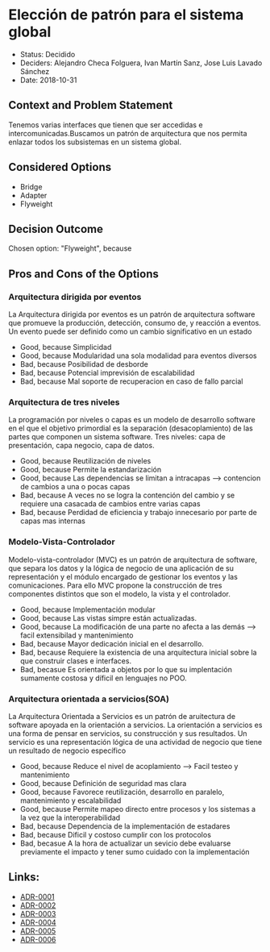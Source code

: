 # Elección de patrón para el sistema global

* Status: Decidido 
* Deciders: Alejandro Checa Folguera, Ivan Martín Sanz, Jose Luis Lavado Sánchez
* Date: 2018-10-31 


## Context and Problem Statement

Tenemos varias interfaces que tienen que ser accedidas e intercomunicadas.Buscamos un patrón de arquitectura que nos permita enlazar todos los subsistemas en un sistema global.



## Considered Options

* Bridge
* Adapter
* Flyweight


## Decision Outcome

Chosen option: "Flyweight", because 


## Pros and Cons of the Options

### Arquitectura dirigida por eventos

La Arquitectura dirigida por eventos es un patrón de arquitectura software que promueve la producción, detección, consumo de, y reacción a eventos. Un evento puede ser definido como un cambio significativo en un estado

* Good, because Simplicidad
* Good, because Modularidad una sola modalidad para eventos diversos
* Bad, because Posibilidad de desborde
* Bad, because Potencial imprevisión de escalabilidad
* Bad, because Mal soporte de recuperacion en caso de fallo parcial

### Arquitectura de tres niveles

La programación por niveles o capas es un modelo de desarrollo software en el que el objetivo primordial es la separación (desacoplamiento) de las partes que componen un sistema software. Tres niveles: capa de presentación, capa negocio, capa de datos.

* Good, because Reutilización de niveles
* Good, because Permite la estandarización
* Good, because Las dependencias se limitan a intracapas --> contencion de cambios a una o pocas capas
* Bad, because A veces no se logra la contención del cambio y se requiere una casacada de cambios entre varias capas
* Bad, because Perdidad de eficiencia y trabajo innecesario por parte de capas mas internas

### Modelo-Vista-Controlador

Modelo-vista-controlador (MVC) es un patrón de arquitectura de software, que separa los datos y la lógica de negocio de una aplicación de su representación y el módulo encargado de gestionar los eventos y las comunicaciones. Para ello MVC propone la construcción de tres componentes distintos que son el modelo, la vista y el controlador.

* Good, because Implementación modular 
* Good, because Las vistas simpre están actualizadas.
* Good, because La modificación de una parte no afecta a las demás --> facil extensibilad y mantenimiento
* Bad, because Mayor dedicación inicial en el desarrollo.
* Bad, because Requiere la existencia de una arquitectura inicial sobre la que construir clases e interfaces.
* Bad, becasue Es orientada a objetos por lo que su implentación sumamente costosa y díficil en lenguajes no POO. 

### Arquitectura orientada a servicios(SOA)

La Arquitectura Orientada a Servicios es un patrón de aruitectura de software apoyada en la orientación a servicios. La orientación a servicios es una forma de pensar en servicios, su construcción y sus resultados. Un servicio es una representación lógica de una actividad de negocio que tiene un resultado de negocio específico

* Good, because Reduce el nivel de acoplamiento --> Facil testeo y mantenimiento 
* Good, because Definición de seguridad mas clara
* Good, because Favorece reutilización, desarrollo en paralelo, mantenimiento y escalabilidad
* Good, because Permite mapeo directo entre procesos y los sistemas a la vez que la interoperabilidad 
* Bad, because Dependencia de la implementación de estadares
* Bad, because Dificil y costoso cumplir con los protocolos
* Bad, becasue A la hora de actualizar un sevicio debe evaluarse previamente el impacto y tener sumo cuidado con la implementación


## Links:
* [ADR-0001](0001-Patron-PW-App-Usuario.md)
* [ADR-0002](0002-Patron-Sistemas-Estadio.md)
* [ADR-0003](0003-Patron-Gestion-Entrada-Tornos.md)
* [ADR-0004](0004-Patron-VAR.md)
* [ADR-0005](0005-Patron-Ojo-Halcon.md)
* [ADR-0006](0006-Patron-Marauder.md)

